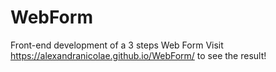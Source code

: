# WebForm

Front-end development of a 3 steps Web Form 
Visit https://alexandranicolae.github.io/WebForm/ to see the result!
